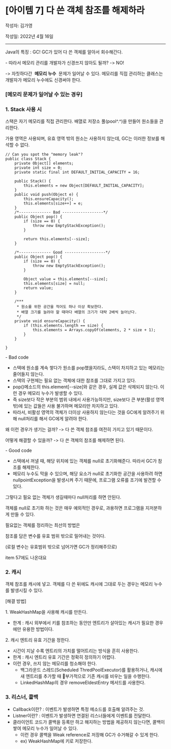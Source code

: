 # [아이템 7] 다 쓴 객체 참조를 해제하라
작성자: 김가영

작성일: 2022년 4월 16일

---


Java의 특징 : GC! GC가 있어 다 쓴 객체를 알아서 회수해간다.

\- 따라서 메모리 관리를 개발자가 신경쓰지 않아도 될까? -> NO!

\-> 자칫하다간  **메모리 누수**  문제가 일어날 수 있다. 메모리를 직접 관리하는 클래스는 개발자가 메모리 누수에도 신경써야 한다.

### **\[메모리 문제가 일어날 수 있는 경우\]**

### **1\. Stack 사용 시**

스택은 자기 메모리를 직접 관리한다. 배열로 저장소 풀(pool^.^)을 만들어 원소들을 관리한다. 

가용 영역은 사용되며, 유효 영역 밖의 원소는 사용하지 않는데, GC는 이러한 정보를 해석할 수 없다.

```
// Can you spot the "memory leak"?
public class Stack {
    private Object[] elements;
    private int size = 0;
    private static final int DEFAULT_INITIAL_CAPACITY = 16;

    public Stack() {
        this.elements = new Object[DEFAULT_INITIAL_CAPACITY];
    }
    public void push(Object e) {
        this.ensureCapacity();
        this.elements[size++] = e;
    }
    /*-------------- Bad ------------------*/
    public Object pop() {
        if (size == 0) {
            throw new EmptyStackException();
        }

        return this.elements[--size];
    }

    /*-------------- Good ------------------*/
    public Object pop() {
        if (size == 0) {
            throw new EmptyStackException();
        }

        Object value = this.elements[--size];
        this.elements[size] = null;
        return value;
    }

    /***
     * 원소를 위한 공간을 적어도 하나 이상 확보한다.
     * 배열 크기를 늘려야 할 때마다 배열의 크기가 대략 2배씩 늘어난다.
     */
    private void ensureCapacity() {
        if (this.elements.length == size) {
            this.elements = Arrays.copyOf(elements, 2 * size + 1);
        }
    }

}
```

\- Bad code

-   스택에 원소를 계속 쌓다가 원소를 pop했을지라도, 스택이 차지하고 있는 메모리는 줄어들지 않는다.
-   스택의 구현체는 필요 없는 객체에 대한 참조를 그대로 가지고 있다.
-   pop()메소드의 this.element\[--size\]와 같은 경우, 실제 값은 삭제되지 않는다. 이런 경우 메모리 누수가 발생할 수 있다.
-   즉 size보다 작은 부분의 범위 내에서 사용가능하지만, size보다 큰 부분(활성 영역 밖)에 있는 값들은 사용 불가하며 메모리만 차지하고 있다.
-   따라서, 비활성 영역의 객체가 더이상 사용하지 않는다는 것을 GC에게 알려주기 위해 null처리를 해서 GC에게 알려야 한다.

왜 이런 경우가 생기는 걸까? -> 다 쓴 객체 참조를 여전히 가지고 있기 때문이다.

어떻게 해결할 수 있을까? -> 다 쓴 객체의 참조를 해제하면 된다.

\- Good code

-   스택에서 꺼낼 때, 해당 위치에 있는 객체를 null로 초기화해준다. 따라서 GC가 참조를 해제한다.
-   메모리 누수도 막을 수 있으며, 해당 요소가 null로 초기화한 공간을 사용하려 하면 nullpointException을 발생시켜 주기 때문에, 프로그램 오류를 조기에 발견할 수 있다.

그렇다고 필요 없는 객체가 생길때마다 null처리를 하면 안된다.

객체를 null로 초기화 하는 것은 매우 예외적인 경우로, 과용하면 프로그램을 지저분하게 만들 수 있다.

필요없는 객체를 정리하는 최선의 방법은

참조를 담은 변수를 유효 범위 밖으로 밀어내는 것이다.

(로컬 변수는 유효범위 밖으로 넘어가면 GC가 정리해주므로)

item 57에도 나온대요

### **2\. 캐시**

객체 참조를 캐시에 넣고. 객체를 다 쓴 뒤에도 캐시에 그대로 두는 경우는 메모리 누수를 발생시킬 수 있다.

\[해결 방법\]

1\. WeakHashMap을 사용해 캐시를 만든다.

-   한계 : 캐시 외부에서 키를 참조하는 동안만 엔트리가 살아있는 캐시가 필요한 경우에만 유용한 방법이다.

2\. 캐시 엔트리 유효 기간을 정한다.

-   시간이 지날 수록 엔트리의 가치를 떨어트리는 방식을 흔히 사용한다.
-   한계 : 캐시 엔트리 유효 기간은 정확히 정의하기 어렵다.
-   이런 경우, 쓰지 않는 메모리를 청소해야 한다.
    -   백그라운드 스레드(Scheduled ThredPoolExecutor)를 활용하거나, 캐시에 새 엔트리를 추가할 때 부가적으로 기존 캐시를 비우는 일을 수행한다.
    -   LinkedHashMap의 경우 removeEldestEntry 메서드를 사용한다.

### **3\. 리스너, 콜백**

-   Callback이란? : 이벤트가 발생하면 특정 메소드를 호출해 알려주는 것.
-   Listner이란? : 이벤트가 발생하면 연결된 리스너들에게 이벤트를 전달한다.
-   클라이언트 코드가 콜백을 등록만 하고 해지하는 방법을 제공하지 않는다면, 콜백이 쌓여 메모리 누수가 일어날 수 있다.
    -   이런 경우 콜백을 Weak reference로 저장해 GC가 수거해갈 수 있게 한다.
    -   ex) WeakHashMap에 키로 저장한다.
